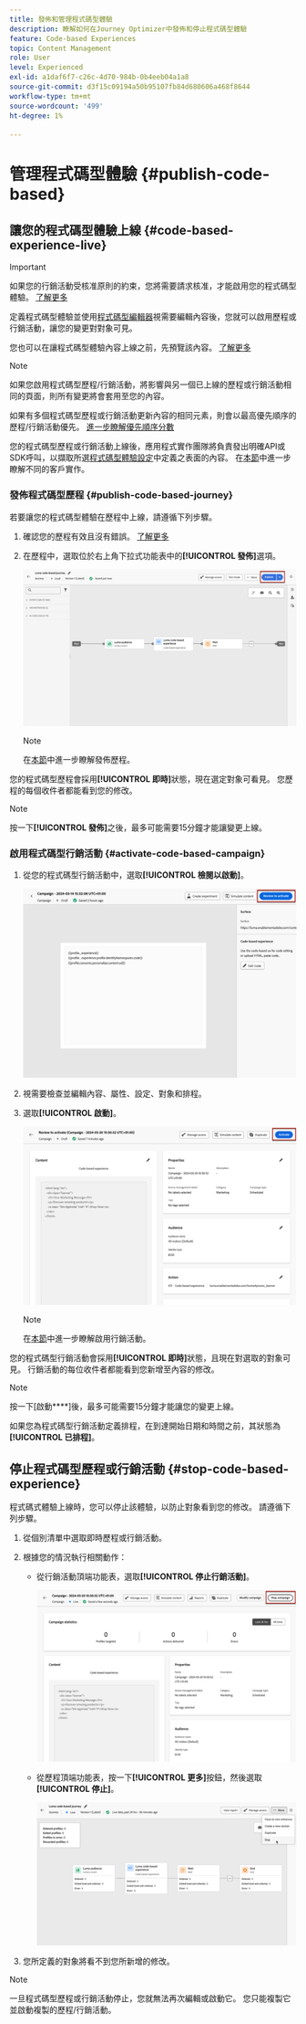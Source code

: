 ```yaml
---
title: 發佈和管理程式碼型體驗
description: 瞭解如何在Journey Optimizer中發佈和停止程式碼型體驗
feature: Code-based Experiences
topic: Content Management
role: User
level: Experienced
exl-id: a1daf6f7-c26c-4d70-984b-0b4eeb04a1a8
source-git-commit: d3f15c09194a50b95107fb84d680606a468f8644
workflow-type: tm+mt
source-wordcount: '499'
ht-degree: 1%

---
```


# 管理程式碼型體驗 {#publish-code-based}

## 讓您的程式碼型體驗上線 {#code-based-experience-live}

>[!IMPORTANT]
>
> 如果您的行銷活動受核准原則的約束，您將需要請求核准，才能啟用您的程式碼型體驗。 [了解更多](../test-approve/gs-approval.md)

定義程式碼型體驗並使用[程式碼型編輯器](create-code-based.md#edit-code)視需要編輯內容後，您就可以啟用歷程或行銷活動，讓您的變更對對象可見。

您也可以在讓程式碼型體驗內容上線之前，先預覽該內容。 [了解更多](test-code-based.md)

>[!NOTE]
>
>如果您啟用程式碼型歷程/行銷活動，將影響與另一個已上線的歷程或行銷活動相同的頁面，則所有變更將會套用至您的內容。
>
>如果有多個程式碼型歷程或行銷活動更新內容的相同元素，則會以最高優先順序的歷程/行銷活動優先。 [進一步瞭解優先順序分數](../conflict-prioritization/priority-scores.md)

您的程式碼型歷程或行銷活動上線後，應用程式實作團隊將負責發出明確API或SDK呼叫，以擷取所選[程式碼型體驗設定](code-based-configuration.md)中定義之表面的內容。 在[本節](code-based-implementation-samples.md)中進一步瞭解不同的客戶實作。

### 發佈程式碼型歷程 {#publish-code-based-journey}

若要讓您的程式碼型體驗在歷程中上線，請遵循下列步驟。

1. 確認您的歷程有效且沒有錯誤。 [了解更多](../building-journeys/troubleshooting.md#checking-for-errors-before-testing)

1. 在歷程中，選取位於右上角下拉式功能表中的&#x200B;**[!UICONTROL 發佈]**&#x200B;選項。

   ![](assets/code-based-journey-publish.png)

   >[!NOTE]
   >
   >在[本節](../building-journeys/publishing-the-journey.md)中進一步瞭解發佈歷程。

您的程式碼型歷程會採用&#x200B;**[!UICONTROL 即時]**&#x200B;狀態，現在選定對象可看見。 您歷程的每個收件者都能看到您的修改。

>[!NOTE]
>
>按一下&#x200B;**[!UICONTROL 發佈]**&#x200B;之後，最多可能需要15分鐘才能讓變更上線。

### 啟用程式碼型行銷活動 {#activate-code-based-campaign}

1. 從您的程式碼型行銷活動中，選取&#x200B;**[!UICONTROL 檢閱以啟動]**。

   ![](assets/code-based-campaign-review.png)

1. 視需要檢查並編輯內容、屬性、設定、對象和排程。

1. 選取&#x200B;**[!UICONTROL 啟動]**。

   ![](assets/code-based-campaign-activate.png)

   >[!NOTE]
   >
   >在[本節](../campaigns/review-activate-campaign.md)中進一步瞭解啟用行銷活動。

您的程式碼型行銷活動會採用&#x200B;**[!UICONTROL 即時]**&#x200B;狀態，且現在對選取的對象可見。 行銷活動的每位收件者都能看到您新增至內容的修改。

>[!NOTE]
>
>按一下[啟動&#x200B;****]後，最多可能需要15分鐘才能讓您的變更上線。
>
>如果您為程式碼型行銷活動定義排程，在到達開始日期和時間之前，其狀態為&#x200B;**[!UICONTROL 已排程]**。

## 停止程式碼型歷程或行銷活動 {#stop-code-based-experience}

程式碼式體驗上線時，您可以停止該體驗，以防止對象看到您的修改。 請遵循下列步驟。

1. 從個別清單中選取即時歷程或行銷活動。

1. 根據您的情況執行相關動作：

   * 從行銷活動頂端功能表，選取&#x200B;**[!UICONTROL 停止行銷活動]**。

     ![](assets/code-based-campaign-stop.png)

   * 從歷程頂端功能表，按一下&#x200B;**[!UICONTROL 更多]**&#x200B;按鈕，然後選取&#x200B;**[!UICONTROL 停止]**。

     ![](assets/code-based-journey-stop.png)

1. 您所定義的對象將看不到您所新增的修改。

>[!NOTE]
>
>一旦程式碼型歷程或行銷活動停止，您就無法再次編輯或啟動它。 您只能複製它並啟動複製的歷程/行銷活動。

<!--Reporting TBC

## Check the code-based experience reports {#check-code-based-reports}

Once your code-based experience is live, you can check the **[!UICONTROL Code-based]** tab of the  [Journey report](../reports/journey-global-report-cja.md#web-cja) and [Campaign report](../reports/campaign-global-report-cja.md#web) to compare elements such as the number of experiences delivered to your audience, and the number of engagements with your content.-->

<!--## Code-based reports

You can access code-based journey or campaign reports from the summary screen.

Global reports display events that occurred at least two hours ago and cover events over a selected time period. In comparison, Live reports focus on events that took place within the past 24 hours, with a minimum time interval of two minutes from the event occurrence.

### Code-based live report {#live-report-code-based}

From your campaign **[!UICONTROL Live report]**, the **[!UICONTROL Code-based experience]** tab details the main information relative to your apps or web pages. [Learn more about live report](../reports/campaign-live-report.md)

+++Learn more about the different metrics and widgets available for the Code-based experience report.

The **[!UICONTROL Code-based experience performance]** KPIs detail the main information relative to your visitors' engagement with your code-based experiences, such as:

* **[!UICONTROL Impressions]**: total number of experiences delivered to all users.

* **[!UICONTROL Interactions]**:  total number of engagements with your app/page. This includes any actions taken by the users, such as clicks or any other interactions.

The **[!UICONTROL Code-based experience summary]** graph shows the evolution of your experiences (impressions, unique impressions and interactions) for the last 24 hours.

TBC: The **[!UICONTROL Interactions by element]** table details the main information relative to your visitors' engagement with the various elements on your app/pages.
+++

### Code-based global report {#global-report-code-based}

Code-based campaign global report can be accessed directly from your journey or campaign with the **[!UICONTROL View report]** button. [Learn more about global report](../reports/campaign-global-report-cja.md)

From your Campaign **[!UICONTROL Global report]**, the **[!UICONTROL Code-based experience]** tab details the main information relative to your apps or web pages.

![](assets/code-based-campaign-global-report.png)

Add image TBC

+++Learn more about the different metrics and widgets available for the Code-based experience report.

The **[!UICONTROL Code-based experience performance]** KPIs detail the main information relative to your visitors' engagement with your experiences, such as:

* **[!UICONTROL Unique impressions]**: number of unique users to whom the experience was delivered.

* **[!UICONTROL Impressions]**: total number of experiences delivered to all users.

* **[!UICONTROL Interactions]**: percentage of engagements with your app/page. This includes any actions taken by the users, such as clicks or any other interactions.

The **[!UICONTROL Code-based experience summary]** graph shows the evolution of your experiences (unique impressions, impressions and interactions) for the concerned period.

TBC: The **[!UICONTROL Interactions by element]** table details the main information relative to your visitors' engagement with the various elements on your apps/pages.
+++

-->
